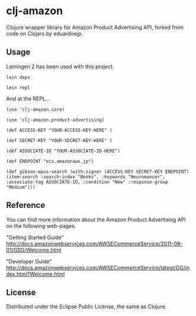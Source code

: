 clj-amazon
==========

Clojure wrapper library for Amazon Product Advertising API, forked from code on Clojars by eduardoejp.

## Usage

Leiningen 2 has been used with this project.


    lein deps

    lein repl


And at the REPL...

    (use 'clj-amazon.core)

    (use 'clj-amazon.product-advertising)

    (def ACCESS-KEY "YOUR-ACCESS-KEY-HERE" )

    (def SECRET-KEY "YOUR-SECRET-KEY-HERE" )

    (def ASSOCIATE-ID "YOUR-ASSOCIATE-ID-HERE")

    (def ENDPOINT "ecs.amazonaws.jp")

    (def gibson-opus-search (with-signer (ACCESS-KEY SECRET-KEY ENDPOINT) (item-search :search-index "Books", :keywords "Neuromancer", :associate-tag ASSOCIATE-ID, :condition "New" :response-group "Medium")))


## Reference

You can find more information about the Amazon Product Advertising API on the following web-pages.

"Getting Started Guide"
http://docs.amazonwebservices.com/AWSECommerceService/2011-08-01/GSG/Welcome.html

"Developer Guide"
http://docs.amazonwebservices.com/AWSECommerceService/latest/DG/index.html?Welcome.html


## License

Distributed under the Eclipse Public License, the same as Clojure.
